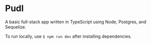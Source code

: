 <h1> Pudl </h1>

<p>
  A basic full-stack app written in TypeScript using Node, Postgres, and Sequelize.
</p>

<p>
  To run locally, use <code>$ npm run dev</code> after installing dependencies.
</p>
